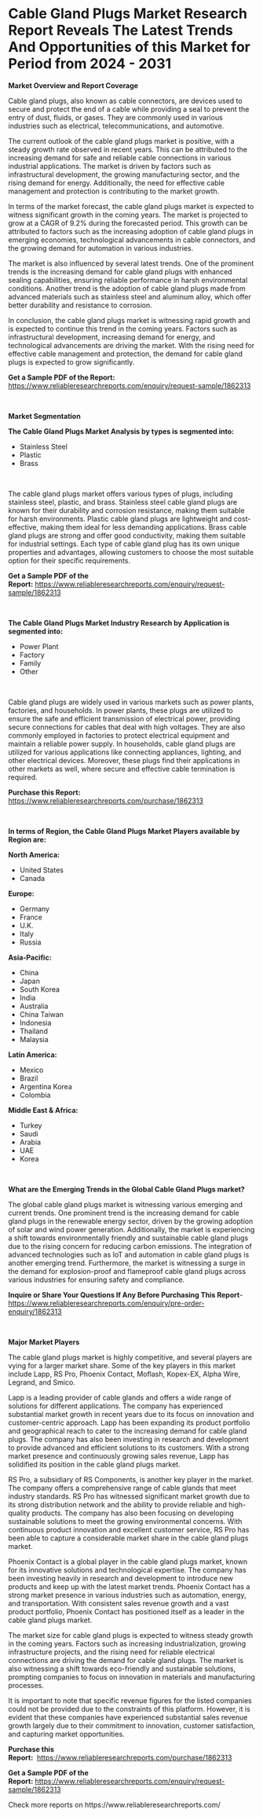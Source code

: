 <p><h1>Cable Gland Plugs Market Research Report Reveals The Latest Trends And Opportunities of this Market for Period from 2024 - 2031</h1></p><p><strong>Market Overview and Report Coverage</strong></p>
<p><p>Cable gland plugs, also known as cable connectors, are devices used to secure and protect the end of a cable while providing a seal to prevent the entry of dust, fluids, or gases. They are commonly used in various industries such as electrical, telecommunications, and automotive.</p><p>The current outlook of the cable gland plugs market is positive, with a steady growth rate observed in recent years. This can be attributed to the increasing demand for safe and reliable cable connections in various industrial applications. The market is driven by factors such as infrastructural development, the growing manufacturing sector, and the rising demand for energy. Additionally, the need for effective cable management and protection is contributing to the market growth.</p><p>In terms of the market forecast, the cable gland plugs market is expected to witness significant growth in the coming years. The market is projected to grow at a CAGR of 9.2% during the forecasted period. This growth can be attributed to factors such as the increasing adoption of cable gland plugs in emerging economies, technological advancements in cable connectors, and the growing demand for automation in various industries.</p><p>The market is also influenced by several latest trends. One of the prominent trends is the increasing demand for cable gland plugs with enhanced sealing capabilities, ensuring reliable performance in harsh environmental conditions. Another trend is the adoption of cable gland plugs made from advanced materials such as stainless steel and aluminum alloy, which offer better durability and resistance to corrosion.</p><p>In conclusion, the cable gland plugs market is witnessing rapid growth and is expected to continue this trend in the coming years. Factors such as infrastructural development, increasing demand for energy, and technological advancements are driving the market. With the rising need for effective cable management and protection, the demand for cable gland plugs is expected to grow significantly.</p></p>
<p><strong>Get a Sample PDF of the Report:</strong> <a href="https://www.reliableresearchreports.com/enquiry/request-sample/1862313">https://www.reliableresearchreports.com/enquiry/request-sample/1862313</a></p>
<p>&nbsp;</p>
<p><strong>Market Segmentation</strong></p>
<p><strong>The Cable Gland Plugs Market Analysis by types is segmented into:</strong></p>
<p><ul><li>Stainless Steel</li><li>Plastic</li><li>Brass</li></ul></p>
<p>&nbsp;</p>
<p><p>The cable gland plugs market offers various types of plugs, including stainless steel, plastic, and brass. Stainless steel cable gland plugs are known for their durability and corrosion resistance, making them suitable for harsh environments. Plastic cable gland plugs are lightweight and cost-effective, making them ideal for less demanding applications. Brass cable gland plugs are strong and offer good conductivity, making them suitable for industrial settings. Each type of cable gland plug has its own unique properties and advantages, allowing customers to choose the most suitable option for their specific requirements.</p></p>
<p><strong>Get a Sample PDF of the Report:</strong>&nbsp;<a href="https://www.reliableresearchreports.com/enquiry/request-sample/1862313">https://www.reliableresearchreports.com/enquiry/request-sample/1862313</a></p>
<p>&nbsp;</p>
<p><strong>The Cable Gland Plugs Market Industry Research by Application is segmented into:</strong></p>
<p><ul><li>Power Plant</li><li>Factory</li><li>Family</li><li>Other</li></ul></p>
<p>&nbsp;</p>
<p><p>Cable gland plugs are widely used in various markets such as power plants, factories, and households. In power plants, these plugs are utilized to ensure the safe and efficient transmission of electrical power, providing secure connections for cables that deal with high voltages. They are also commonly employed in factories to protect electrical equipment and maintain a reliable power supply. In households, cable gland plugs are utilized for various applications like connecting appliances, lighting, and other electrical devices. Moreover, these plugs find their applications in other markets as well, where secure and effective cable termination is required.</p></p>
<p><strong>Purchase this Report:</strong>&nbsp; <a href="https://www.reliableresearchreports.com/purchase/1862313">https://www.reliableresearchreports.com/purchase/1862313</a></p>
<p>&nbsp;</p>
<p><strong>In terms of Region, the Cable Gland Plugs Market Players available by Region are:</strong></p>
<p>
    <p> <strong> North America: </strong>
        <ul>
            <li>United States</li>
            <li>Canada</li>
        </ul>
        </p> 
    <p> <strong> Europe: </strong>
        <ul>
            <li>Germany</li>
            <li>France</li>
            <li>U.K.</li>
            <li>Italy</li>
            <li>Russia</li>
        </ul>
        </p> 
    <p> <strong> Asia-Pacific: </strong>
        <ul>
            <li>China</li>
            <li>Japan</li>
            <li>South Korea</li>
            <li>India</li>
            <li>Australia</li>
            <li>China Taiwan</li>
            <li>Indonesia</li>
            <li>Thailand</li>
            <li>Malaysia</li>
        </ul>
        </p> 
    <p> <strong> Latin America: </strong>
        <ul>
            <li>Mexico</li>
            <li>Brazil</li>
            <li>Argentina Korea</li>
            <li>Colombia</li>
        </ul>
        </p> 
    <p> <strong> Middle East & Africa: </strong>
        <ul>
            <li>Turkey</li>
            <li>Saudi</li>
            <li>Arabia</li>
            <li>UAE</li>
            <li>Korea</li>
        </ul>
    </p>
    </p>
<p>&nbsp;</p>
<p><strong>What are the Emerging Trends in the Global Cable Gland Plugs market?</strong></p>
<p><p>The global cable gland plugs market is witnessing various emerging and current trends. One prominent trend is the increasing demand for cable gland plugs in the renewable energy sector, driven by the growing adoption of solar and wind power generation. Additionally, the market is experiencing a shift towards environmentally friendly and sustainable cable gland plugs due to the rising concern for reducing carbon emissions. The integration of advanced technologies such as IoT and automation in cable gland plugs is another emerging trend. Furthermore, the market is witnessing a surge in the demand for explosion-proof and flameproof cable gland plugs across various industries for ensuring safety and compliance.</p></p>
<p><strong>Inquire or Share Your Questions If Any Before Purchasing This Report</strong>- <a href="https://www.reliableresearchreports.com/enquiry/pre-order-enquiry/1862313">https://www.reliableresearchreports.com/enquiry/pre-order-enquiry/1862313</a></p>
<p>&nbsp;</p>
<p><strong>Major Market Players</strong></p>
<p><p>The cable gland plugs market is highly competitive, and several players are vying for a larger market share. Some of the key players in this market include Lapp, RS Pro, Phoenix Contact, Moflash, Kopex-EX, Alpha Wire, Legrand, and Smico. </p><p>Lapp is a leading provider of cable glands and offers a wide range of solutions for different applications. The company has experienced substantial market growth in recent years due to its focus on innovation and customer-centric approach. Lapp has been expanding its product portfolio and geographical reach to cater to the increasing demand for cable gland plugs. The company has also been investing in research and development to provide advanced and efficient solutions to its customers. With a strong market presence and continuously growing sales revenue, Lapp has solidified its position in the cable gland plugs market.</p><p>RS Pro, a subsidiary of RS Components, is another key player in the market. The company offers a comprehensive range of cable glands that meet industry standards. RS Pro has witnessed significant market growth due to its strong distribution network and the ability to provide reliable and high-quality products. The company has also been focusing on developing sustainable solutions to meet the growing environmental concerns. With continuous product innovation and excellent customer service, RS Pro has been able to capture a considerable market share in the cable gland plugs market.</p><p>Phoenix Contact is a global player in the cable gland plugs market, known for its innovative solutions and technological expertise. The company has been investing heavily in research and development to introduce new products and keep up with the latest market trends. Phoenix Contact has a strong market presence in various industries such as automation, energy, and transportation. With consistent sales revenue growth and a vast product portfolio, Phoenix Contact has positioned itself as a leader in the cable gland plugs market.</p><p>The market size for cable gland plugs is expected to witness steady growth in the coming years. Factors such as increasing industrialization, growing infrastructure projects, and the rising need for reliable electrical connections are driving the demand for cable gland plugs. The market is also witnessing a shift towards eco-friendly and sustainable solutions, prompting companies to focus on innovation in materials and manufacturing processes.</p><p>It is important to note that specific revenue figures for the listed companies could not be provided due to the constraints of this platform. However, it is evident that these companies have experienced substantial sales revenue growth largely due to their commitment to innovation, customer satisfaction, and capturing market opportunities.</p></p>
<p><strong>Purchase this Report:</strong>&nbsp;&nbsp;<a href="https://www.reliableresearchreports.com/purchase/1862313">https://www.reliableresearchreports.com/purchase/1862313</a></p>
<p></p>
<p><strong>Get a Sample PDF of the Report:</strong>&nbsp;<a href="https://www.reliableresearchreports.com/enquiry/request-sample/1862313">https://www.reliableresearchreports.com/enquiry/request-sample/1862313</a></p>
<p>Check more reports on https://www.reliableresearchreports.com/</p>